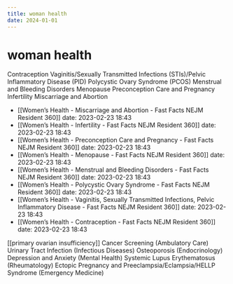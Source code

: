 ```yaml
---
title: woman health
date: 2024-01-01
---
```

# woman health


Contraception
Vaginitis/Sexually Transmitted Infections (STIs)/Pelvic Inflammatory Disease (PID)
Polycystic Ovary Syndrome (PCOS)
Menstrual and Bleeding Disorders
Menopause
Preconception Care and Pregnancy
Infertility
Miscarriage and Abortion

- [[Women’s Health - Miscarriage and Abortion - Fast Facts  NEJM Resident 360]] date: 2023-02-23 18:43
- [[Women’s Health - Infertility - Fast Facts  NEJM Resident 360]] date: 2023-02-23 18:43
- [[Women’s Health - Preconception Care and Pregnancy - Fast Facts  NEJM Resident 360]] date: 2023-02-23 18:43
- [[Women’s Health - Menopause - Fast Facts  NEJM Resident 360]] date: 2023-02-23 18:43
- [[Women’s Health - Menstrual and Bleeding Disorders - Fast Facts  NEJM Resident 360]] date: 2023-02-23 18:43
- [[Women’s Health - Polycystic Ovary Syndrome  - Fast Facts  NEJM Resident 360]] date: 2023-02-23 18:43
- [[Women’s Health - Vaginitis, Sexually Transmitted Infections, Pelvic Inflammatory Disease - Fast Facts  NEJM Resident 360]] date: 2023-02-23 18:43
- [[Women’s Health - Contraception - Fast Facts  NEJM Resident 360]] date: 2023-02-23 18:43

[[primary ovarian insufficiency]]
Cancer Screening (Ambulatory Care)
Urinary Tract Infection (Infectious Diseases)
Osteoporosis (Endocrinology)
Depression and Anxiety (Mental Health)
Systemic Lupus Erythematosus (Rheumatology)
Ectopic Pregnancy and Preeclampsia/Eclampsia/HELLP Syndrome (Emergency Medicine)



